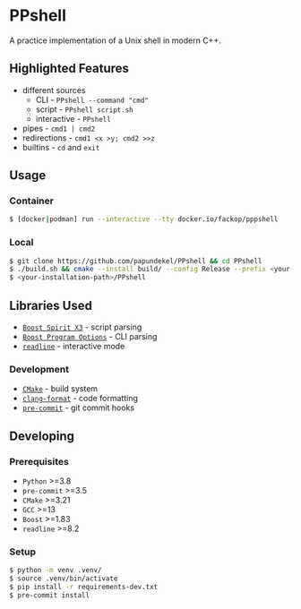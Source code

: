 # PPshell

A practice implementation of a Unix shell in modern C++.

## Highlighted Features

- different sources
  - CLI - `PPshell --command "cmd"`
  - script - `PPshell script.sh`
  - interactive - `PPshell`
- pipes - `cmd1 | cmd2`
- redirections - `cmd1 <x >y; cmd2 >>z`
- builtins - `cd` and `exit`

## Usage

### Container

```bash
$ [docker|podman] run --interactive --tty docker.io/fackop/pppshell
```

### Local

```bash
$ git clone https://github.com/papundekel/PPshell && cd PPshell
$ ./build.sh && cmake --install build/ --config Release --prefix <your-installation-path>
$ <your-installation-path>/PPshell
```

## Libraries Used

- [`Boost Spirit X3`](https://www.boost.org/doc/libs/release/libs/spirit/doc/x3/html/index.html) - script parsing
- [`Boost Program Options`](https://www.boost.org/doc/libs/release/doc/html/program_options.html) - CLI parsing
- [`readline`](https://tiswww.case.edu/php/chet/readline/rltop.html) - interactive mode

### Development

- [`CMake`](https://cmake.org/) - build system
- [`clang-format`](https://clang.llvm.org/docs/ClangFormat.html) - code formatting
- [`pre-commit`](https://pre-commit.com/) - git commit hooks

## Developing

### Prerequisites

- `Python` >=3.8
- `pre-commit` >=3.5
- `CMake` >=3.21
- `GCC` >=13
- `Boost` >=1.83
- `readline` >=8.2

### Setup

```bash
$ python -m venv .venv/
$ source .venv/bin/activate
$ pip install -r requirements-dev.txt
$ pre-commit install
```
